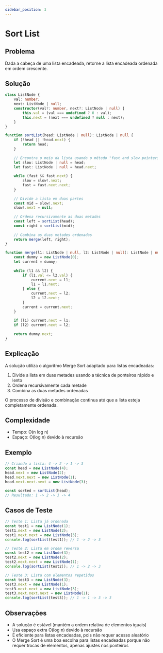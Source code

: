 ```yaml
---
sidebar_position: 3
---
```


# Sort List

## Problema

Dada a cabeça de uma lista encadeada, retorne a lista encadeada ordenada em ordem crescente.

## Solução

```typescript
class ListNode {
    val: number;
    next: ListNode | null;
    constructor(val?: number, next?: ListNode | null) {
        this.val = (val === undefined ? 0 : val);
        this.next = (next === undefined ? null : next);
    }
}

function sortList(head: ListNode | null): ListNode | null {
    if (!head || !head.next) {
        return head;
    }
    
    // Encontra o meio da lista usando o método "fast and slow pointers"
    let slow: ListNode | null = head;
    let fast: ListNode | null = head.next;
    
    while (fast && fast.next) {
        slow = slow!.next;
        fast = fast.next.next;
    }
    
    // Divide a lista em duas partes
    const mid = slow!.next;
    slow!.next = null;
    
    // Ordena recursivamente as duas metades
    const left = sortList(head);
    const right = sortList(mid);
    
    // Combina as duas metades ordenadas
    return merge(left, right);
}

function merge(l1: ListNode | null, l2: ListNode | null): ListNode | null {
    const dummy = new ListNode(0);
    let current = dummy;
    
    while (l1 && l2) {
        if (l1.val <= l2.val) {
            current.next = l1;
            l1 = l1.next;
        } else {
            current.next = l2;
            l2 = l2.next;
        }
        current = current.next;
    }
    
    if (l1) current.next = l1;
    if (l2) current.next = l2;
    
    return dummy.next;
}
```

## Explicação

A solução utiliza o algoritmo Merge Sort adaptado para listas encadeadas:

1. Divide a lista em duas metades usando a técnica de ponteiros rápido e lento
2. Ordena recursivamente cada metade
3. Combina as duas metades ordenadas

O processo de divisão e combinação continua até que a lista esteja completamente ordenada.

## Complexidade

- Tempo: O(n log n)
- Espaço: O(log n) devido à recursão

## Exemplo

```typescript
// Criando a lista: 4 -> 2 -> 1 -> 3
const head = new ListNode(4);
head.next = new ListNode(2);
head.next.next = new ListNode(1);
head.next.next.next = new ListNode(3);

const sorted = sortList(head);
// Resultado: 1 -> 2 -> 3 -> 4
```

## Casos de Teste

```typescript
// Teste 1: Lista já ordenada
const test1 = new ListNode(1);
test1.next = new ListNode(2);
test1.next.next = new ListNode(3);
console.log(sortList(test1)); // 1 -> 2 -> 3

// Teste 2: Lista em ordem reversa
const test2 = new ListNode(3);
test2.next = new ListNode(2);
test2.next.next = new ListNode(1);
console.log(sortList(test2)); // 1 -> 2 -> 3

// Teste 3: Lista com elementos repetidos
const test3 = new ListNode(3);
test3.next = new ListNode(1);
test3.next.next = new ListNode(3);
test3.next.next.next = new ListNode(1);
console.log(sortList(test3)); // 1 -> 1 -> 3 -> 3
```

## Observações

- A solução é estável (mantém a ordem relativa de elementos iguais)
- Usa espaço extra O(log n) devido à recursão
- É eficiente para listas encadeadas, pois não requer acesso aleatório
- O Merge Sort é uma boa escolha para listas encadeadas porque não requer trocas de elementos, apenas ajustes nos ponteiros